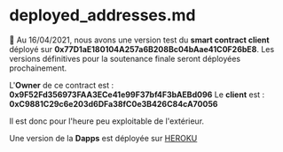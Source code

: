 # deployed_addresses.md

📌 Au 16/04/2021, nous avons une version test du **smart contract client** déployé sur **0x77D1aE180104A257a6B208Bc04bAae41C0F26bE8**. Les versions définitives pour la soutenance finale seront déployées prochainement.

L'**Owner** de ce contract est : **0x9F52Fd356973FAA3ECe41e99F37bf4F3bAEBd096**
Le **client** est : **0xC9881C29c6e203d6DFa38fC0e3B426C84cA70056**

Il est donc pour l'heure peu exploitable de l'extérieur.

Une version de la **Dapps** est déployée sur [HEROKU](https://eco-capt.herokuapp.com/)